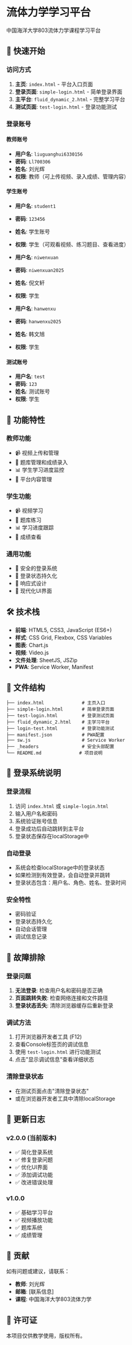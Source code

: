 # 流体力学学习平台

中国海洋大学803流体力学课程学习平台

## 🚀 快速开始

### 访问方式
1. **主页**: `index.html` - 平台入口页面
2. **登录页面**: `simple-login.html` - 简单登录界面
3. **主平台**: `fluid_dynamic_2.html` - 完整学习平台
4. **测试页面**: `test-login.html` - 登录功能测试

### 登录账号

#### 教师账号
- **用户名**: `liuguanghui6330156`
- **密码**: `Ll700306`
- **姓名**: 刘光辉
- **权限**: 教师（可上传视频、录入成绩、管理内容）

#### 学生账号
- **用户名**: `student1`
- **密码**: `123456`
- **姓名**: 学生账号
- **权限**: 学生（可观看视频、练习题目、查看进度）

- **用户名**: `niwenxuan`
- **密码**: `niwenxuan2025`
- **姓名**: 倪文轩
- **权限**: 学生

- **用户名**: `hanwenxu`
- **密码**: `hanwenxu2025`
- **姓名**: 韩文旭
- **权限**: 学生

#### 测试账号
- **用户名**: `test`
- **密码**: `123`
- **姓名**: 测试账号
- **权限**: 学生

## 🔧 功能特性

### 教师功能
- 📹 视频上传和管理
- 📝 题库管理和成绩录入
- 📊 学生学习进度监控
- 🔧 平台内容管理

### 学生功能
- 📹 视频学习
- 📝 题库练习
- 📊 学习进度跟踪
- 🎯 成绩查看

### 通用功能
- 🔐 安全的登录系统
- 💾 登录状态持久化
- 📱 响应式设计
- 🎨 现代化UI界面

## 🛠️ 技术栈

- **前端**: HTML5, CSS3, JavaScript (ES6+)
- **样式**: CSS Grid, Flexbox, CSS Variables
- **图表**: Chart.js
- **视频**: Video.js
- **文件处理**: SheetJS, JSZip
- **PWA**: Service Worker, Manifest

## 📁 文件结构

```
├── index.html              # 主页入口
├── simple-login.html       # 简单登录页面
├── test-login.html         # 登录测试页面
├── fluid_dynamic_2.html    # 主学习平台
├── login-test.html         # 登录功能测试
├── manifest.json           # PWA配置
├── sw.js                   # Service Worker
├── _headers                # 安全头部配置
└── README.md              # 项目说明
```

## 🔐 登录系统说明

### 登录流程
1. 访问 `index.html` 或 `simple-login.html`
2. 输入用户名和密码
3. 系统验证账号信息
4. 登录成功后自动跳转到主平台
5. 登录状态保存在localStorage中

### 自动登录
- 系统会检查localStorage中的登录状态
- 如果检测到有效登录，会自动登录并跳转
- 登录状态包含：用户名、角色、姓名、登录时间

### 安全特性
- 密码验证
- 登录状态持久化
- 自动会话管理
- 调试信息记录

## 🐛 故障排除

### 登录问题
1. **无法登录**: 检查用户名和密码是否正确
2. **页面跳转失败**: 检查网络连接和文件路径
3. **登录状态丢失**: 清除浏览器缓存后重新登录

### 调试方法
1. 打开浏览器开发者工具 (F12)
2. 查看Console标签页的调试信息
3. 使用 `test-login.html` 进行功能测试
4. 点击"显示调试信息"查看详细状态

### 清除登录状态
- 在测试页面点击"清除登录状态"
- 或在浏览器开发者工具中清除localStorage

## 📝 更新日志

### v2.0.0 (当前版本)
- ✅ 简化登录系统
- ✅ 修复登录问题
- ✅ 优化UI界面
- ✅ 添加调试功能
- ✅ 改进错误处理

### v1.0.0
- ✅ 基础学习平台
- ✅ 视频播放功能
- ✅ 题库系统
- ✅ 成绩管理

## 🤝 贡献

如有问题或建议，请联系：
- **教师**: 刘光辉
- **邮箱**: [联系信息]
- **课程**: 中国海洋大学803流体力学

## 📄 许可证

本项目仅供教学使用，版权所有。
